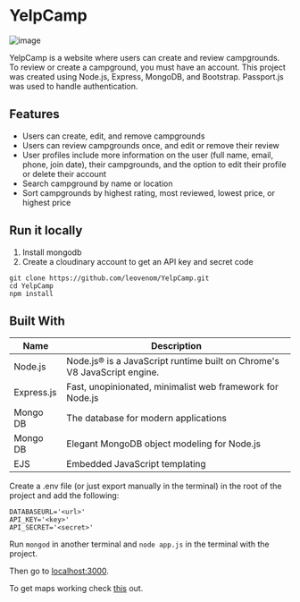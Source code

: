 # YelpCamp

![image](https://github.com/niharika1102/YelpCamp/assets/97402437/7a4ffe1d-5f42-4be4-ac8a-833b83e2476e)

YelpCamp is a website where users can create and review campgrounds. To review or create a campground, you must have an account.
This project was created using Node.js, Express, MongoDB, and Bootstrap. Passport.js was used to handle authentication.

## Features
* Users can create, edit, and remove campgrounds
* Users can review campgrounds once, and edit or remove their review
* User profiles include more information on the user (full name, email, phone, join date), their campgrounds, and the option to edit their profile or delete their account
* Search campground by name or location
* Sort campgrounds by highest rating, most reviewed, lowest price, or highest price

## Run it locally
1. Install mongodb
2. Create a cloudinary account to get an API key and secret code
```
git clone https://github.com/leovenom/YelpCamp.git
cd YelpCamp
npm install
```
## Built With
| Name | Description |
| --- | --- |
|Node.js|Node.js® is a JavaScript runtime built on Chrome's V8 JavaScript engine.|
|Express.js|Fast, unopinionated, minimalist web framework for Node.js|
|Mongo DB|The database for modern applications|
|Mongo DB|Elegant MongoDB object modeling for Node.js|
|EJS|Embedded JavaScript templating|

Create a .env file (or just export manually in the terminal) in the root of the project and add the following:

```
DATABASEURL='<url>'
API_KEY='<key>'
API_SECRET='<secret>'
```
Run `mongod` in another terminal and `node app.js` in the terminal with the project.

Then go to [localhost:3000](http://localhost:3000/).

To get maps working check [this](https://github.com/nax3t/google-maps-api) out.

